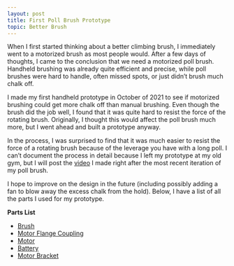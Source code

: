 ```yaml
---
layout: post
title: First Poll Brush Prototype
topic: Better Brush
---
```


When I first started thinking about a better climbing brush, I immediately went to a motorized brush as most people would.
After a few days of thoughts, I came to the conclusion that we need a motorized poll brush.
Handheld brushing was already quite efficient and precise, while poll brushes were hard to handle, often missed spots, or just didn’t brush much chalk off.

I made my first handheld prototype in October of 2021 to see if motorized brushing could get more chalk off than manual brushing.
Even though the brush did the job well, I found that it was quite hard to resist the force of the rotating brush.
Originally, I thought this would affect the poll brush much more, but I went ahead and built a prototype anyway.

In the process, I was surprised to find that it was much easier to resist the force of a rotating brush because of the leverage you have with a long poll.
I can’t document the process in detail because I left my prototype at my old gym, but I will post the [video](https://photos.app.goo.gl/wdwUZdjLdRaXYc7r6) I made right after the most recent iteration of my poll brush.


I hope to improve on the design in the future (including possibly adding a fan to blow away the excess chalk from the hold).
Below, I have a list of all the parts I used for my prototype.

**Parts List**

- [Brush](https://www.amazon.com/Natural-Durable-Scrubber-Cleaning-Vegetables/dp/B07V43JT35/ref=sr_1_19?keywords=dish+brush&qid=1658892775&s=home-garden&sr=1-19)
- [Motor Flange Coupling](https://www.amazon.com/gp/product/B07PDX8QG9/ref=ppx_yo_dt_b_search_asin_title?ie=UTF8&psc=1)
- [Motor](https://www.amazon.com/gp/product/B08YR9WZ26/ref=ppx_yo_dt_b_search_asin_title?ie=UTF8&psc=1)
- [Battery](https://www.amazon.com/gp/product/B00MHNQIR2/ref=ppx_yo_dt_b_search_asin_title?ie=UTF8&psc=1)
- [Motor Bracket](https://www.amazon.com/gp/product/B07HHY19PL/ref=ppx_yo_dt_b_search_asin_title?ie=UTF8&psc=1)
